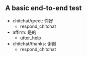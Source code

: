 ## A basic end-to-end test
* chitchat/greet: 你好
   - respond_chitchat
* affirm: 是的
   - utter_help
* chitchat/thanks: 谢谢
   - respond_chitchat